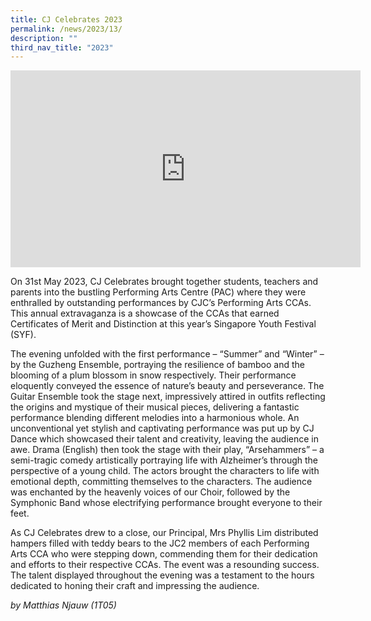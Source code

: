```yaml
---
title: CJ Celebrates 2023
permalink: /news/2023/13/
description: ""
third_nav_title: "2023"
---
```

<iframe allowfullscreen="" allow="accelerometer; autoplay; clipboard-write; encrypted-media; gyroscope; picture-in-picture; web-share" frameborder="0" title="YouTube video player" src="https://www.youtube.com/embed/8q6v8p4SqXM" height="315" width="560"></iframe>

On 31st May 2023, CJ Celebrates brought together students, teachers and parents into the bustling Performing Arts Centre (PAC) where they were enthralled by outstanding performances by CJC’s Performing Arts CCAs. This annual extravaganza is a showcase of the CCAs that earned Certificates of Merit and Distinction at this year’s Singapore Youth Festival (SYF).

The evening unfolded with the first performance – “Summer” and “Winter” – by the Guzheng Ensemble, portraying the resilience of bamboo and the blooming of a plum blossom in snow respectively. Their performance eloquently conveyed the essence of nature’s beauty and perseverance. The Guitar Ensemble took the stage next, impressively attired in outfits reflecting the origins and mystique of their musical pieces, delivering a fantastic performance blending different melodies into a harmonious whole. An unconventional yet stylish and captivating performance was put up by CJ Dance which showcased their talent and creativity, leaving the audience in awe. Drama (English) then took the stage with their play, “Arsehammers” – a semi-tragic comedy artistically portraying life with Alzheimer’s through the perspective of a young child. The actors brought the characters to life with emotional depth, committing themselves to the characters. The audience was enchanted by the heavenly voices of our Choir, followed by the Symphonic Band whose electrifying performance brought everyone to their feet.&nbsp;

As CJ Celebrates drew to a close, our Principal, Mrs Phyllis Lim distributed hampers filled with teddy bears to the JC2 members of each Performing Arts CCA who were stepping down, commending them for their dedication and efforts to their respective CCAs. The event was a resounding success. The talent displayed throughout the evening was a testament to the hours dedicated to honing their craft and impressing the audience.

*by Matthias Njauw (1T05)*